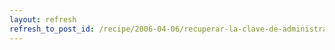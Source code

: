 ```yaml
---
layout: refresh
refresh_to_post_id: /recipe/2006-04-06/recuperar-la-clave-de-administrador-de-drupal
---
```

